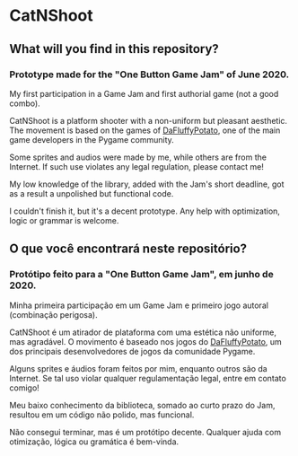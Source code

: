 # CatNShoot
 
## What will you find in this repository?

### Prototype made for the "One Button Game Jam" of June 2020.

My first participation in a Game Jam and first authorial game (not a good combo).

CatNShoot is a platform shooter with a non-uniform but pleasant aesthetic. The movement is based on the games of [DaFluffyPotato](https://www.youtube.com/channel/UCYNrBrBOgTfHswcz2DdZQFA), one of the main game developers in the Pygame community.

Some sprites and audios were made by me, while others are from the Internet. If such use violates any legal regulation, please contact me!

My low knowledge of the library, added with the Jam's short deadline, got as a result a unpolished but functional code.

I couldn't finish it, but it's a decent prototype. Any help with optimization, logic or grammar is welcome.

## O que você encontrará neste repositório?

### Protótipo feito para a "One Button Game Jam", em junho de 2020.

Minha primeira participação em um Game Jam e primeiro jogo autoral (combinação perigosa).

CatNShoot é um atirador de plataforma com uma estética não uniforme, mas agradável. O movimento é baseado nos jogos do [DaFluffyPotato](https://www.youtube.com/channel/UCYNrBrBOgTfHswcz2DdZQFA), um dos principais desenvolvedores de jogos da comunidade Pygame.

Alguns sprites e áudios foram feitos por mim, enquanto outros são da Internet. Se tal uso violar qualquer regulamentação legal, entre em contato comigo!

Meu baixo conhecimento da biblioteca, somado ao curto prazo do Jam, resultou em um código não polido, mas funcional.

Não consegui terminar, mas é um protótipo decente. Qualquer ajuda com otimização, lógica ou gramática é bem-vinda. 
